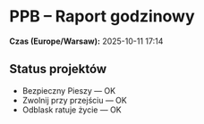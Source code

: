 # PPB – Raport godzinowy
**Czas (Europe/Warsaw):** 2025-10-11 17:14

## Status projektów
- Bezpieczny Pieszy — OK
- Zwolnij przy przejściu — OK
- Odblask ratuje życie — OK

